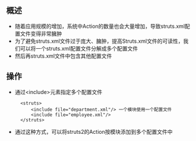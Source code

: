 
## 概述
- 随着应用规模的增加，系统中Action的数量也会大量增加，导致struts.xml配置文件变得非常臃肿
- 为了避免struts.xml文件过于庞大、臃肿，提高Struts.xml文件的可读性，我们可以将一个struts.xml配置文件分解成多个配置文件
- 然后再struts.xml文件中包含其他配置文件

## 操作
- 通过<include\>元素指定多个配置文件 

		<struts>
			<include file="department.xml"/> 一个模块使用一个配置文件
			<include file="employee.xml"/>
		</struts>
- 通过这种方式，可以将struts2的Action按模块添加到多个配置文件中